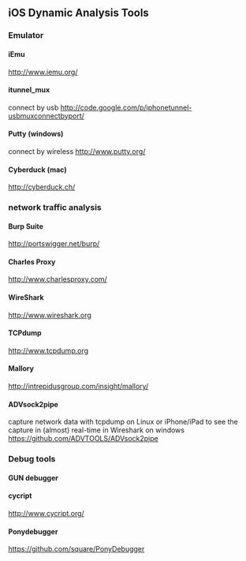 ## iOS Dynamic Analysis Tools

### Emulator
#### iEmu
http://www.iemu.org/

#### itunnel_mux
connect by usb
http://code.google.com/p/iphonetunnel-usbmuxconnectbyport/

#### Putty (windows)
connect by wireless
http://www.putty.org/

#### Cyberduck (mac)
http://cyberduck.ch/

### network traffic analysis
#### Burp Suite
http://portswigger.net/burp/

#### Charles Proxy
http://www.charlesproxy.com/

#### WireShark
http://www.wireshark.org

#### TCPdump
http://www.tcpdump.org

#### Mallory
http://intrepidusgroup.com/insight/mallory/

#### ADVsock2pipe
capture network data with tcpdump on Linux or iPhone/iPad to see the capture in (almost) real-time in Wireshark on windows
https://github.com/ADVTOOLS/ADVsock2pipe

### Debug tools
#### GUN debugger

#### cycript
http://www.cycript.org/

#### Ponydebugger
https://github.com/square/PonyDebugger
